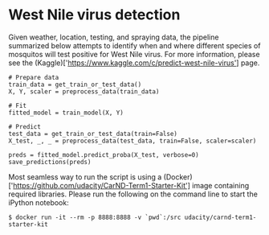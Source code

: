 # West Nile virus detection

Given weather, location, testing, and spraying data, the pipeline summarized below attempts to identify when and where different species of mosquitos will test positive for West Nile virus. For more information, please see the (Kaggle)['https://www.kaggle.com/c/predict-west-nile-virus'] page.

```
# Prepare data
train_data = get_train_or_test_data()
X, Y, scaler = preprocess_data(train_data)

# Fit
fitted_model = train_model(X, Y)

# Predict
test_data = get_train_or_test_data(train=False)
X_test, _, _ = preprocess_data(test_data, train=False, scaler=scaler)

preds = fitted_model.predict_proba(X_test, verbose=0)
save_predictions(preds)
```

Most seamless way to run the script is using a (Docker)['https://github.com/udacity/CarND-Term1-Starter-Kit'] image containing required libraries. Please run the following on the command line to start the iPython notebook:

```
$ docker run -it --rm -p 8888:8888 -v `pwd`:/src udacity/carnd-term1-starter-kit
```
